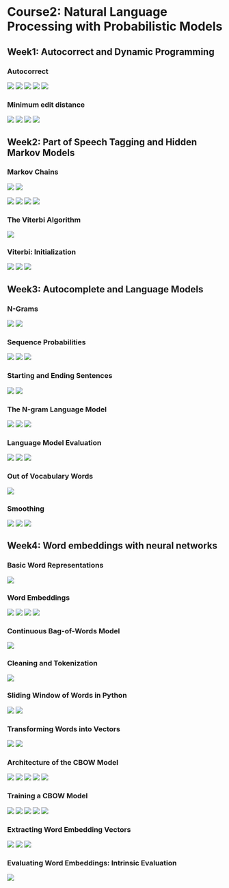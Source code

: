 # Course2: Natural Language Processing with Probabilistic Models
## Week1: Autocorrect and Dynamic Programming
### Autocorrect
![](Figures/Week1/autocorrect.png)
![](Figures/Week1/Misspelling.png)
![](Figures/Week1/Find_strings.png)
![](Figures/Week1/Filter.png)
![](Figures/Week1/Calc_prob.png)
### Minimum edit distance
![](Figures/Week1/Mini_distance.png)
![](Figures/Week1/Mini_distance_tabular.png)
![](Figures/Week1/Mini_distance_AL.png)
![](Figures/Week1/Mini_distance_full.png)
## Week2: Part of Speech Tagging and Hidden Markov Models
### Markov Chains
![](Figures/Week2/Transition_matrix.png)
![](Figures/Week2/Emission_matrix.png)

![](Figures/Week2/Trainsition_prob.png)
![](Figures/Week2/Populating_trainsition_matrix.png)
![](Figures/Week2/Smoothing.png)
![](Figures/Week2/Populating_emission_matrix.png)
### The Viterbi Algorithm
![](Figures/Week2/Viterbi_alg.png)
### Viterbi: Initialization
![](Figures/Week2/Initialization_step.png)
![](Figures/Week2/Forward.png)
![](Figures/Week2/Backward.png)
## Week3: Autocomplete and Language Models
### N-Grams
![](Figures/Week3/N-gram_def.png)
![](Figures/Week3/N-gram_prob.png)
### Sequence Probabilities
![](Figures/Week3/Prob_sequence.png)
![](Figures/Week3/Problem.png)
![](Figures/Week3/Aprox_sentence_prob.png)
### Starting and Ending Sentences
![](Figures/Week3/Start_of_sentence.png)
![](Figures/Week3/End_of_sentence.png)
### The N-gram Language Model
![](Figures/Week3/Prob_matrix.png)
![](Figures/Week3/Language_model.png)
![](Figures/Week3/Generative_language_model.png)
### Language Model Evaluation
![](Figures/Week3/Perplexity.png)
![](Figures/Week3/Perplexity_bigram.png)
![](Figures/Week3/LogPerplexity.png)
### Out of Vocabulary Words
![](Figures/Week3/Out_of_vocab.png)
### Smoothing
![](Figures/Week3/Smoothing.png)
![](Figures/Week3/Backoff.png)
![](Figures/Week3/Interpolation.png)

## Week4: Word embeddings with neural networks
### Basic Word Representations
![](Figures/Week4/One_hot_vector.png)
### Word Embeddings
![](Figures/Week4/Word_embedding_vector.png)
![](Figures/Week4/Word_embedding_process.png)
![](Figures/Week4/Basic_word_embedding.png)
![](Figures/Week4/Avanced_word_embedding.png)
### Continuous Bag-of-Words Model
![](Figures/Week4/CBOW.png)
### Cleaning and Tokenization
![](Figures/Week4/Preprocess_data.png)
### Sliding Window of Words in Python
![](Figures/Week4/Sliding_window.png)
![](Figures/Week4/Sliding_window_p2.png)
### Transforming Words into Vectors
![](Figures/Week4/Word_into_vector.png)
![](Figures/Week4/Word_into_vector_final.png)
### Architecture of the CBOW Model
![](Figures/Week4/CBOW_model.png)
![](Figures/Week4/CBOW_single_input.png)
![](Figures/Week4/CBOW_batch_input.png)
![](Figures/Week4/CBOW_relu.png)
![](Figures/Week4/CBOW_softmax.png)
### Training a CBOW Model
![](Figures/Week4/Loss_model.png)
![](Figures/Week4/Cross_entropy_loss.png)
![](Figures/Week4/Cost.png)
![](Figures/Week4/Backpropagation.png)
![](Figures/Week4/Gradient_descent.png)
### Extracting Word Embedding Vectors
![](Figures/Week4/Extracting_option1.png)
![](Figures/Week4/Extracting_option2.png)
![](Figures/Week4/Extracting_option3.png)
### Evaluating Word Embeddings: Intrinsic Evaluation
![](Figures/Week4/Intrinsic_evaluation.png)